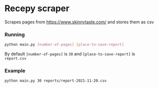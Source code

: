 # Recepy scraper

Scrapes pages from https://www.skinnytaste.com/ and stores them as csv 

### Running

```bash
python main.py [number-of-pages] [place-to-save-report]
```

By default `[number-of-pages]` is `30` and `[place-to-save-report]` is `report.csv`


### Example

```bash
python main.py 30 reports/report-2021-11-20.csv
```